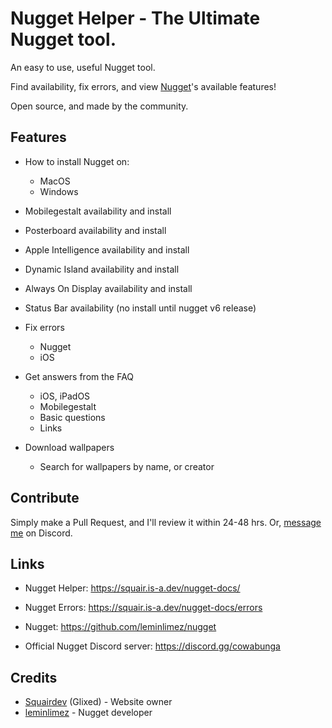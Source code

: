 # Nugget Helper - The Ultimate Nugget tool.
An easy to use, useful Nugget tool.

Find availability, fix errors, and view [Nugget](https://github.com/leminlimez/nugget)'s available features!

Open source, and made by the community.

## Features
- How to install Nugget on:

  - MacOS
  - Windows
- Mobilegestalt availability and install
- Posterboard availability and install
- Apple Intelligence availability and install
- Dynamic Island availability and install
- Always On Display availability and install
- Status Bar availability (no install until nugget v6 release)
- Fix errors
  - Nugget
  - iOS
- Get answers from the FAQ
  - iOS, iPadOS
  - Mobilegestalt
  - Basic questions
  - Links
- Download wallpapers
  - Search for wallpapers by name, or creator
## Contribute
Simply make a Pull Request, and I'll review it within 24-48 hrs.
Or, [message me](https://discord.com/users/1039340580012036106) on Discord.
## Links
- Nugget Helper: https://squair.is-a.dev/nugget-docs/

- Nugget Errors: https://squair.is-a.dev/nugget-docs/errors
- Nugget: https://github.com/leminlimez/nugget
- Official Nugget Discord server: https://discord.gg/cowabunga
## Credits
- [Squairdev](https://github.com/squairdev) (Glixed) - Website owner
- [leminlimez](https://github.com/leminlimez) - Nugget developer